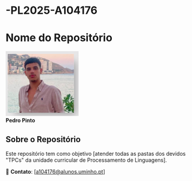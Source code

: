 # -PL2025-A104176

# Nome do Repositório

![Minha Foto](./imageProfile.png)  
**Pedro Pinto**

## Sobre o Repositório

Este repositório tem como objetivo [atender todas as pastas dos devidos "TPCs" da unidade curricular de Processamento de Linguagens].

📌 **Contato**: [a104176@alunos.uminho.pt]
